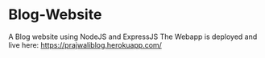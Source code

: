 # Blog-Website
A Blog website using NodeJS and ExpressJS
The Webapp is deployed and live here: https://prajwaliblog.herokuapp.com/
